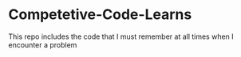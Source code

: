 # Competetive-Code-Learns
This repo includes the code that I must remember at all times when I encounter a problem


